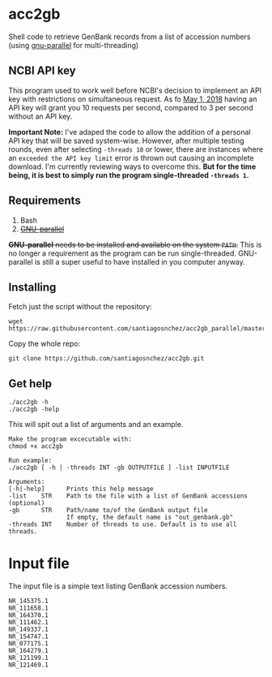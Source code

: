 # acc2gb
Shell code to retrieve GenBank records from a list of accession numbers (using [gnu-parallel](https://www.gnu.org/software/parallel/) for multi-threading)

## NCBI API key

This program used to work well before NCBI's decision to implement an API key with restrictions on simultaneous request. As fo [May 1, 2018](https://ncbiinsights.ncbi.nlm.nih.gov/2017/11/02/new-api-keys-for-the-e-utilities/) having an API key will grant you 10 requests per second, compared to 3 per second without an API key.

**Important Note:** I've adaped the code to allow the addition of a personal API key that will be saved system-wise. However, after multiple testing rounds, even after selecting `-threads 10` or lower, there are instances where an `exceeded the API key limit` error is thrown out causing an incomplete download. I'm currently reviewing ways to overcome this. **But for the time being, it is best to simply run the program single-threaded `-threads 1`.**

## Requirements

1. Bash
2. ~~[GNU-parallel](https://www.gnu.org/software/parallel/)~~

~~**GNU-parallel** needs to be installed and available on the system `PATH`.~~ This is no longer a requirement as the program can be run single-threaded. GNU-parallel is still a super useful to have installed in you computer anyway.

## Installing
Fetch just the script without the repository:

    wget https://raw.githubusercontent.com/santiagosnchez/acc2gb_parallel/master/acc2gb

Copy the whole repo:

    git clone https://github.com/santiagosnchez/acc2gb.git

## Get help

    ./acc2gb -h
    ./acc2gb -help

This will spit out a list of arguments and an example.

    Make the program excecutable with:
    chmod +x acc2gb

    Run example:
    ./acc2gb [ -h | -threads INT -gb OUTPUTFILE ] -list INPUTFILE

    Arguments:
    [-h|-help]      Prints this help message
    -list    STR    Path to the file with a list of GenBank accessions
    (optional)
    -gb      STR    Path/name to/of the GenBank output file
                    If empty, the default name is "out_genbank.gb"
    -threads INT    Number of threads to use. Default is to use all threads.

# Input file

The input file is a simple text listing GenBank accession numbers.

    NR_145375.1
    NR_111658.1
    NR_164370.1
    NR_111462.1
    NR_149337.1
    NR_154747.1
    NR_077175.1
    NR_164279.1
    NR_121199.1
    NR_121469.1


